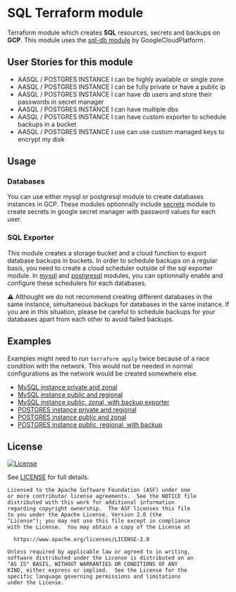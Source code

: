 # SQL Terraform module

Terraform module which creates **SQL** resources, secrets and backups on **GCP**. This module uses the [sql-db module](https://registry.terraform.io/modules/GoogleCloudPlatform/sql-db/google/latest) by GoogleCloudPlatform.

## User Stories for this module

- AASQL / POSTGRES INSTANCE I can be highly available or single zone
- AASQL / POSTGRES INSTANCE I can be fully private or have a public ip
- AASQL / POSTGRES INSTANCE I can have db users and store their passwords in secret manager
- AASQL / POSTGRES INSTANCE I can have multiple dbs
- AASQL / POSTGRES INSTANCE I can have custom exporter to schedule backups in a bucket
- AASQL / POSTGRES INSTANCE I use can use custom managed keys to encrypt my disk

## Usage

### Databases

You can use either mysql or postgresql module to create databases instances in GCP. These modules optionnally include [secrets](modules/secrets) module to create secrets in google secret manager with password values for each user.

### SQL Exporter

This module creates a storage bucket and a cloud function to export database backups in buckets. In order to schedule backups on a regular basis, you need to create a cloud scheduler outside of the sql exporter module. In [mysql](modules/mysql) and [postgresql](modules/postgresql) modules, you can optionnally enable and configure these schedulers for each databases.

:warning: Althought we do not recommend creating different databases in the same instance, simultaneous backups for databases in the same instance. If you are in this situation, please be careful to schedule backups for your databases apart from each other to avoid failed backups.

## Examples

Examples might need to run `terraform apply` twice because of a race condition with the network. This would not be needed in normal configurations as the network would be created somewhere else.

- [MySQL instance private and zonal](examples/mysql_private_zonal)
- [MySQL instance public and regional](examples/mysql_public_regional)
- [MySQL instance public, zonal, with backup exporter](examples/mysql_public_with_exporter)
- [POSTGRES instance private and regional](examples/postgresql_private_regional)
- [POSTGRES instance public and zonal](examples/postgresql_public_zonal)
- [POSTGRES instance public, regional, with backup](examples/postgresql_private_with_exporter)

## License

[![License](https://img.shields.io/badge/License-Apache%202.0-blue.svg)](https://opensource.org/licenses/Apache-2.0)

See [LICENSE](LICENSE) for full details.

```text
Licensed to the Apache Software Foundation (ASF) under one
or more contributor license agreements.  See the NOTICE file
distributed with this work for additional information
regarding copyright ownership.  The ASF licenses this file
to you under the Apache License, Version 2.0 (the
"License"); you may not use this file except in compliance
with the License.  You may obtain a copy of the License at

  https://www.apache.org/licenses/LICENSE-2.0

Unless required by applicable law or agreed to in writing,
software distributed under the License is distributed on an
"AS IS" BASIS, WITHOUT WARRANTIES OR CONDITIONS OF ANY
KIND, either express or implied.  See the License for the
specific language governing permissions and limitations
under the License.
```